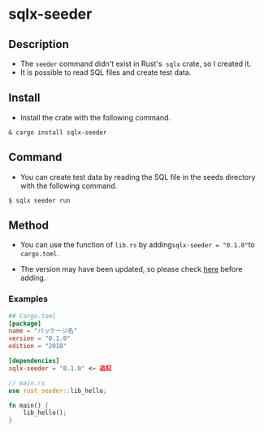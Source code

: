 # sqlx-seeder

## Description

- The `seeder` command didn't exist in Rust's` sqlx` crate, so I created it.
- It is possible to read SQL files and create test data.

## Install

- Install the crate with the following command.

```
& cargo install sqlx-seeder
```

## Command

- You can create test data by reading the SQL file in the seeds directory with the following command.

```
$ sqlx seeder run
```

## Method

- You can use the function of `lib.rs` by adding` sqlx-seeder = "0.1.0" `to` cargo.toml`.
* The version may have been updated, so please check [here](https://crates.io/crates/sqlx-seeder) before adding.

### Examples

```toml
## Cargo.toml
[package]
name = "パッケージ名"
version = "0.1.0"
edition = "2018"

[dependencies]
sqlx-seeder = "0.1.0" <= 追記
```

```Rust
// main.rs
use rust_seeder::lib_hello;

fn main() {
    lib_hello();
}
```


